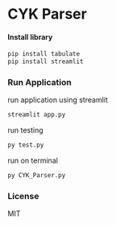 # CYK Parser

#### Install library

```sh
pip install tabulate
pip install streamlit
```

### Run Application
run application using streamlit
```sh
streamlit app.py
```

run testing
```sh
py test.py
```

run on terminal
```sh
py CYK_Parser.py
```

### License

MIT
